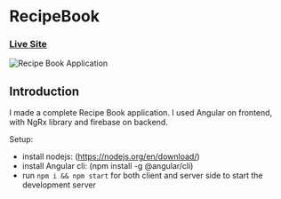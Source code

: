 # RecipeBook

### [Live Site](https://angular-project-5dbc1.web.app/)

![Recipe Book Application](https://i.ibb.co/19mPrpG/Screenshot-from-2023-02-05-16-08-14.png)

## Introduction
I made a complete Recipe Book application. I used Angular on frontend, with NgRx library and firebase on backend.

Setup:
- install nodejs: (https://nodejs.org/en/download/)
- install Angular cli: (npm install -g @angular/cli)
- run ```npm i && npm start``` for both client and server side to start the development server
